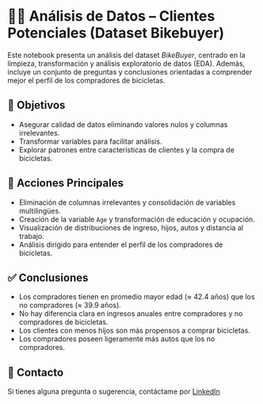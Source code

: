 # 🚴‍♂️ Análisis de Datos – Clientes Potenciales (Dataset Bikebuyer)

Este notebook presenta un análisis del dataset *BikeBuyer*, centrado en la limpieza, transformación y análisis exploratorio de datos (EDA). Además, incluye un conjunto de preguntas y conclusiones orientadas a comprender mejor el perfil de los compradores de bicicletas.

## 🎯 Objetivos

- Asegurar calidad de datos eliminando valores nulos y columnas irrelevantes.
- Transformar variables para facilitar análisis.
- Explorar patrones entre características de clientes y la compra de bicicletas.

## 📌 Acciones Principales

- Eliminación de columnas irrelevantes y consolidación de variables multilingües.
- Creación de la variable `Age` y transformación de educación y ocupación.
- Visualización de distribuciones de ingreso, hijos, autos y distancia al trabajo.
- Análisis dirigido para entender el perfil de los compradores de bicicletas.

## ✅ Conclusiones

- Los compradores tienen en promedio mayor edad (≈ 42.4 años) que los no compradores (≈ 39.9 años).
- No hay diferencia clara en ingresos anuales entre compradores y no compradores de bicicletas.
- Los clientes con menos hijos son más propensos a comprar bicicletas.
- Los compradores poseen ligeramente más autos que los no compradores.

## 📩 Contacto

Si tienes alguna pregunta o sugerencia, contáctame por [LinkedIn](https://linkedin.com/in/roberto-eustaquio/)
